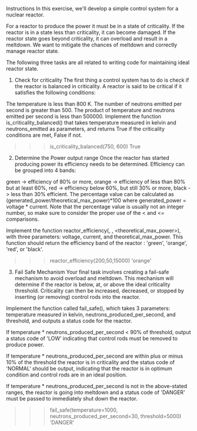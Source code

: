 Instructions
In this exercise, we'll develop a simple control system for a nuclear reactor.

For a reactor to produce the power it must be in a state of criticality. If the reactor is in a state less than criticality, it can become damaged. If the reactor state goes beyond criticality, it can overload and result in a meltdown. We want to mitigate the chances of meltdown and correctly manage reactor state.

The following three tasks are all related to writing code for maintaining ideal reactor state.

1. Check for criticality
The first thing a control system has to do is check if the reactor is balanced in criticality. A reactor is said to be critical if it satisfies the following conditions:

The temperature is less than 800 K.
The number of neutrons emitted per second is greater than 500.
The product of temperature and neutrons emitted per second is less than 500000.
Implement the function is_criticality_balanced() that takes temperature measured in kelvin and neutrons_emitted as parameters, and returns True if the criticality conditions are met, False if not.

>>> is_criticality_balanced(750, 600)
True
2. Determine the Power output range
Once the reactor has started producing power its efficiency needs to be determined. Efficiency can be grouped into 4 bands:

green -> efficiency of 80% or more,
orange -> efficiency of less than 80% but at least 60%,
red -> efficiency below 60%, but still 30% or more,
black -> less than 30% efficient.
The percentage value can be calculated as (generated_power/theoretical_max_power)*100 where generated_power = voltage * current. Note that the percentage value is usually not an integer number, so make sure to consider the proper use of the < and <= comparisons.

Implement the function reactor_efficiency(<voltage>, <current>, <theoretical_max_power>), with three parameters: voltage, current, and theoretical_max_power. This function should return the efficiency band of the reactor : 'green', 'orange', 'red', or 'black'.

>>> reactor_efficiency(200,50,15000)
'orange'
3. Fail Safe Mechanism
Your final task involves creating a fail-safe mechanism to avoid overload and meltdown. This mechanism will determine if the reactor is below, at, or above the ideal criticality threshold. Criticality can then be increased, decreased, or stopped by inserting (or removing) control rods into the reactor.

Implement the function called fail_safe(), which takes 3 parameters: temperature measured in kelvin, neutrons_produced_per_second, and threshold, and outputs a status code for the reactor.

If temperature * neutrons_produced_per_second < 90% of threshold, output a status code of 'LOW' indicating that control rods must be removed to produce power.

If temperature * neutrons_produced_per_second are within plus or minus 10% of the threshold the reactor is in criticality and the status code of 'NORMAL' should be output, indicating that the reactor is in optimum condition and control rods are in an ideal position.

If temperature * neutrons_produced_per_second is not in the above-stated ranges, the reactor is going into meltdown and a status code of 'DANGER' must be passed to immediately shut down the reactor.

>>> fail_safe(temperature=1000, neutrons_produced_per_second=30, threshold=5000)
'DANGER'